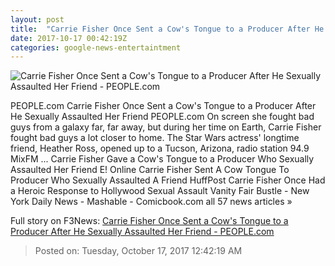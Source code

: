 ```yaml
---
layout: post
title:  "Carrie Fisher Once Sent a Cow's Tongue to a Producer After He Sexually Assaulted Her Friend - PEOPLE.com"
date: 2017-10-17 00:42:19Z
categories: google-news-entertaintment
---
```


![Carrie Fisher Once Sent a Cow's Tongue to a Producer After He Sexually Assaulted Her Friend - PEOPLE.com](http://peopledotcom.files.wordpress.com/2017/10/carrie-fisher1.jpg?crop=0px%2C0px%2C2000px%2C1050px&resize=1200%2C630)

PEOPLE.com Carrie Fisher Once Sent a Cow's Tongue to a Producer After He Sexually Assaulted Her Friend PEOPLE.com On screen she fought bad guys from a galaxy far, far away, but during her time on Earth, Carrie Fisher fought bad guys a lot closer to home. The Star Wars actress' longtime friend, Heather Ross, opened up to a Tucson, Arizona, radio station 94.9 MixFM ... Carrie Fisher Gave a Cow's Tongue to a Producer Who Sexually Assaulted Her Friend E! Online Carrie Fisher Sent A Cow Tongue To Producer Who Sexually Assaulted A Friend HuffPost Carrie Fisher Once Had a Heroic Response to Hollywood Sexual Assault Vanity Fair Bustle - New York Daily News - Mashable - Comicbook.com all 57 news articles »


Full story on F3News: [Carrie Fisher Once Sent a Cow's Tongue to a Producer After He Sexually Assaulted Her Friend - PEOPLE.com](http://www.f3nws.com/n/gZxprF)

> Posted on: Tuesday, October 17, 2017 12:42:19 AM
